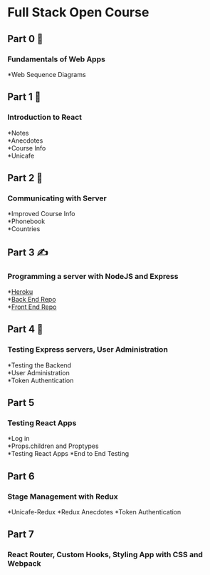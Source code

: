 # Full Stack Open Course

## Part 0 :eyes:  
### Fundamentals of Web Apps
*Web Sequence Diagrams   
    
## Part 1 :high_brightness: 
### Introduction to React
*Notes  
*Anecdotes    
*Course Info    
*Unicafe   
    
## Part 2 :house_with_garden:  
### Communicating with Server
*Improved Course Info  
*Phonebook  
*Countries  
    
## Part 3 :writing_hand:   
### Programming a server with NodeJS and Express  
*[Heroku](https://backendforfullstack.herokuapp.com/)   
*[Back End Repo](https://github.com/ruskollin/backend3)  
*[Front End Repo](https://github.com/ruskollin/Full-Stack/tree/master/Part%202/phonebook)  


## Part 4 :volcano: 
### Testing Express servers, User Administration
*Testing the Backend  
*User Administration    
*Token Authentication     

## Part 5 
### Testing React Apps
*Log in  
*Props.children and Proptypes  
*Testing React Apps
*End to End Testing

## Part 6 
### Stage Management with Redux
*Unicafe-Redux
*Redux Anecdotes 
*Token Authentication    

## Part 7  
### React Router, Custom Hooks, Styling App with CSS and Webpack
 